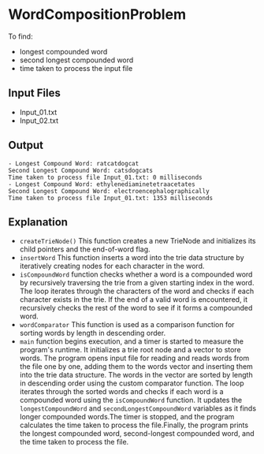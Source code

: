 # WordCompositionProblem
To find:
- longest compounded word
- second longest compounded word
- time taken to process the input file
## Input Files
- Input_01.txt
- Input_02.txt
## Output
```
- Longest Compound Word: ratcatdogcat
Second Longest Compound Word: catsdogcats
Time taken to process file Input_01.txt: 0 milliseconds
- Longest Compound Word: ethylenediaminetetraacetates      
Second Longest Compound Word: electroencephalographically
Time taken to process file Input_01.txt: 1353 milliseconds
```
## Explanation
- `createTrieNode()` This function creates a new TrieNode and initializes its child pointers and the end-of-word flag.
- `insertWord` This function inserts a word into the trie data structure by iteratively creating nodes for each character in the word.
- `isCompoundWord` function checks whether a word is a compounded word by recursively traversing the trie from a given starting index in the word. The  loop iterates through the characters of the word and checks if each character exists in the trie. If the end of a valid word is encountered, it recursively checks the rest of the word to see if it forms a compounded word.
- `wordComparator` This function is used as a comparison function for sorting words by length in descending order.
- `main` function begins execution, and a timer is started to measure the program's runtime. It initializes a trie root node and a vector to store words. The program opens input file for reading and reads words from the file one by one, adding them to the words vector and inserting them into the trie data structure.
The words in the vector are sorted by length in descending order using the custom comparator function. The loop iterates through the sorted words and checks if each word is a compounded word using the `isCompoundWord` function. It updates the `longestCompoundWord` and `secondLongestCompoundWord` variables as it finds longer compounded words.The timer is stopped, and the program calculates the time taken to process the file.Finally, the program prints the longest compounded word, second-longest compounded word, and the time taken to process the file.
